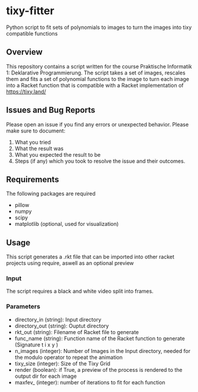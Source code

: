 # tixy-fitter
Python script to fit sets of polynomials to images to turn the images into tixy compatible functions

## Overview
This repository contains a script written for the course Praktische Informatik 1: Deklarative Programmierung.
The script takes a set of images, rescales them and fits a set of polynomial functions to the image to turn 
each image into a Racket function that is compatible with a Racket implementation of https://tixy.land/

## Issues and Bug Reports

Please open an issue if you find any errors or unexpected behavior. Please make sure to document:

1. What you tried
2. What the result was
3. What you expected the result to be
4. Steps (if any) which you took to resolve the issue and their outcomes.


## Requirements
The following packages are required
- pillow
- numpy
- scipy
- matplotlib (optional, used for visualization)

## Usage
This script generates a .rkt file that can be imported into other racket projects using require, aswell as an optional preview

### Input
The script requires a black and white video split into frames. 

### Parameters

- directory_in (string): Input directory
- directory_out (string): Ouptut directory
- rkt_out (string): Filename of Racket file to generate
- func_name (string): Function name of the Racket function to generate (Signature t i x y )
- n_images (integer): Number of Images in the Input directory, needed for the modulo operator to repeat the animation
- tixy_size (integer): Size of the Tixy Grid 
- render (boolean): if True, a preview of the process is rendered to the output dir for each image
- maxfev_ (integer): number of iterations to fit for each function


